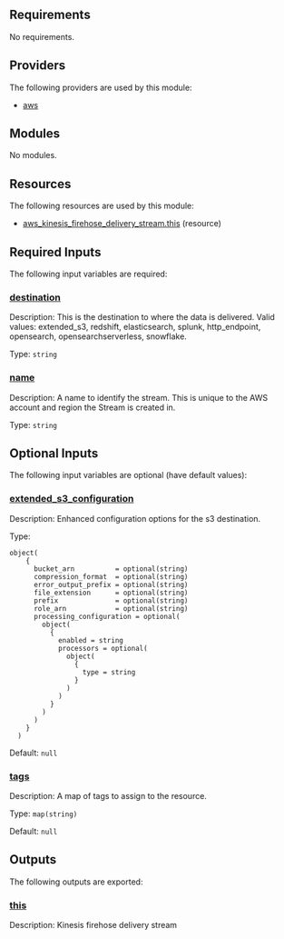 <!-- BEGIN_TF_DOCS -->
## Requirements

No requirements.

## Providers

The following providers are used by this module:

- <a name="provider_aws"></a> [aws](#provider\_aws)

## Modules

No modules.

## Resources

The following resources are used by this module:

- [aws_kinesis_firehose_delivery_stream.this](https://registry.terraform.io/providers/hashicorp/aws/latest/docs/resources/kinesis_firehose_delivery_stream) (resource)

## Required Inputs

The following input variables are required:

### <a name="input_destination"></a> [destination](#input\_destination)

Description: This is the destination to where the data is delivered. Valid values: extended\_s3, redshift, elasticsearch, splunk, http\_endpoint, opensearch, opensearchserverless, snowflake.

Type: `string`

### <a name="input_name"></a> [name](#input\_name)

Description: A name to identify the stream. This is unique to the AWS account and region the Stream is created in.

Type: `string`

## Optional Inputs

The following input variables are optional (have default values):

### <a name="input_extended_s3_configuration"></a> [extended\_s3\_configuration](#input\_extended\_s3\_configuration)

Description: Enhanced configuration options for the s3 destination.

Type:

```hcl
object(
    {
      bucket_arn          = optional(string)
      compression_format  = optional(string)
      error_output_prefix = optional(string)
      file_extension      = optional(string)
      prefix              = optional(string)
      role_arn            = optional(string)
      processing_configuration = optional(
        object(
          {
            enabled = string
            processors = optional(
              object(
                {
                  type = string
                }
              )
            )
          }
        )
      )
    }
  )
```

Default: `null`

### <a name="input_tags"></a> [tags](#input\_tags)

Description: A map of tags to assign to the resource.

Type: `map(string)`

Default: `null`

## Outputs

The following outputs are exported:

### <a name="output_this"></a> [this](#output\_this)

Description: Kinesis firehose delivery stream
<!-- END_TF_DOCS -->